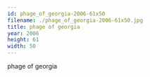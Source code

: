 ```yaml
---
id: phage_of_georgia-2006-61x50
filename: ./phage_of_georgia-2006-61x50.jpg
title: phage of georgia
year: 2006
height: 61
width: 50
---
```


phage of georgia